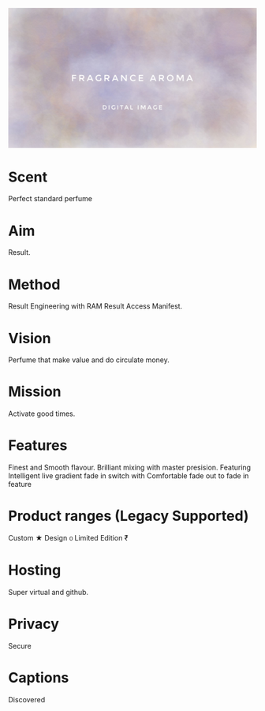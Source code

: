 ![perfume.cmsl](fragrance.jpeg)

# Scent
Perfect standard perfume

# Aim
Result.

# Method
Result Engineering with RAM Result Access Manifest.

# Vision
Perfume that make value and do circulate money.

# Mission
Activate good times.

# Features
Finest and Smooth flavour.
Brilliant mixing with master presision.
Featuring Intelligent live gradient fade in switch with
Comfortable fade out to fade in feature

# Product ranges (Legacy Supported)
Custom ★
Design ൦
Limited Edition ₹

# Hosting
Super virtual and github.

# Privacy
Secure

# Captions
Discovered
